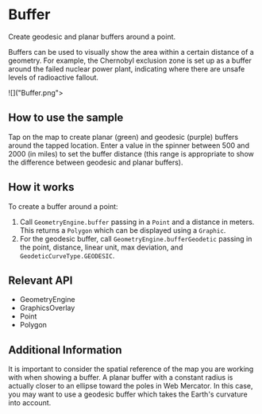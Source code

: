 # Buffer

Create geodesic and planar buffers around a point.

Buffers can be used to visually show the area within a certain distance of a geometry. For example, the Chernobyl exclusion zone is set up as a buffer around the failed nuclear power plant, indicating where there are unsafe levels of radioactive fallout.

![]("Buffer.png">

## How to use the sample
Tap on the map to create planar (green) and geodesic (purple) buffers around the tapped location. Enter a value in the spinner between 500 and 2000 (in miles) to set the 
buffer distance (this range is appropriate to show the difference between geodesic and planar buffers).

## How it works
To create a buffer around a point:

1. Call `GeometryEngine.buffer` passing in a `Point` and a distance
 in meters. This returns a `Polygon` which can be displayed using a `Graphic`.
 2. For the geodesic buffer, call `GeometryEngine.bufferGeodetic` passing in the point, distance, linear unit, max deviation, and `GeodeticCurveType.GEODESIC`.


## Relevant API

* GeometryEngine
* GraphicsOverlay
* Point
* Polygon


## Additional Information
It is important to consider the spatial reference of the map you are working with when showing a buffer. A planar buffer with a constant radius is actually closer to an ellipse toward the poles in Web Mercator. In this case, you may want to use a geodesic buffer which takes the Earth's curvature into account.
